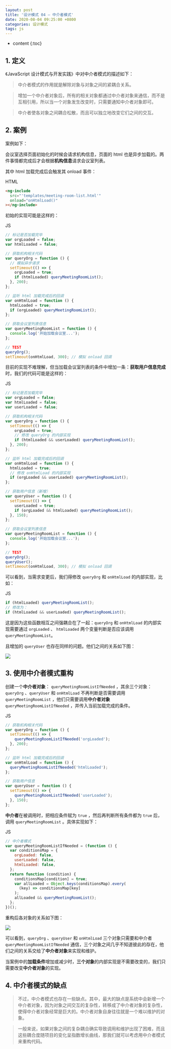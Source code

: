 ```yaml
---
layout: post
title: '设计模式 04 — 中介者模式'
date: 2020-08-04 09:25:00 +0800
categories: 设计模式
tags: js
---
```


* content
{:toc}

## 1. 定义

《JavaScript 设计模式与开发实践》中对中介者模式的描述如下：

>中介者模式的作用就是解除对象与对象之间的紧耦合关系。

>增加一个中介者对象后，所有的相关对象都通过中介者对象来通信，而不是互相引用，所以当一个对象发生改变时，只需要通知中介者对象即可。

>中介者使各对象之间耦合松散，而且可以独立地改变它们之间的交互。

## 2. 案例

案例如下：

会议室选择页面初始化的时候会请求机构信息，页面的 html 也是异步加载的。两件事情都完成后才会根据**机构信息**请求会议室列表。

其中 html 加载完成后会触发其 onload 事件：

HTML
```html
<ng-include
  src="'templates/meeting-room-list.html'"
  onload="onHtmlLoad()"
></ng-include>
```

初始的实现可能是这样的：

JS
```js
// 标记是否加载完毕
var orgLoaded = false;
var htmlLoaded = false;

// 获取机构相关代码
var queryOrg = function () {
  // 模拟异步请求
  setTimeout(() => {
    orgLoaded = true;
    if (htmlLoaded) queryMeetingRoomList();
  }, 200);
};

// 监听 html 加载完成后的回调
var onHtmlLoad = function () {
  htmlLoaded = true;
  if (orgLoaded) queryMeetingRoomList();
};

// 获取会议室列表信息
var queryMeetingRoomList = function () {
  console.log('开始加载会议室...');
};

// TEST
queryOrg();
setTimeout(onHtmlLoad, 300); // 模拟 onload 回调
```

目前的实现不难理解，但当加载会议室列表的条件中增加一条：**获取用户信息完成**时，我们的代码可能是这样的：

JS
```js
// 标记是否加载完毕
var orgLoaded = false;
var htmlLoaded = false;
var userLoaded = false;

// 获取机构相关代码
var queryOrg = function () {
  setTimeout(() => {
    orgLoaded = true;
    // 修改 queryOrg 的内部实现
    if (htmlLoaded && userLoaded) queryMeetingRoomList();
  }, 200);
};

// 监听 html 加载完成后的回调
var onHtmlLoad = function () {
  htmlLoaded = true;
  // 修改 onHtmlLoad 的内部实现
  if (orgLoaded && userLoaded) queryMeetingRoomList();
};

// 获取用户信息（新增）
var queryUser = function () {
  setTimeout(() => {
    userLoaded = true;
    if (orgLoaded && htmlLoaded) queryMeetingRoomList();
  }, 150);
};

// 获取会议室列表信息
var queryMeetingRoomList = function () {
  console.log('开始加载会议室...');
};

// TEST
queryOrg();
queryUser();
setTimeout(onHtmlLoad, 300); // 模拟 onload 回调
```

可以看到，当需求变更后，我们得修改 `queryOrg` 和 `onHtmlLoad` 的内部实现，比如：

JS
```js
if (htmlLoaded) queryMeetingRoomList();
// 修改为：
if (htmlLoaded && userLoaded) queryMeetingRoomList();
```

这是因为这些函数相互之间强耦合在了一起：`queryOrg` 和 `onHtmlLoad` 的内部实现需要通过 `orgLoaded` 、 `htmlLoaded` 两个变量判断是否应该调用 `queryMeetingRoomList`。

且增加的 `queryUser` 也存在同样的问题。他们之间的关系如下图：

<div><img src="/images/2020-08-04-design-patterns-04-Mediator/mediator-original.png" /></div>

## 3. 使用中介者模式重构

创建一个**中介者对象**： `queryMeetingRoomListIfNeeded` ，其余三个对象：`queryOrg` 、`queryUser` 和 `onHtmlLoad` 不再判断是否需要调用 `queryMeetingRoomList` ，他们只需要调用**中介者对象** `queryMeetingRoomListIfNeeded` ，并传入当前加载完成的条件。

JS
```js
// 获取机构相关代码
var queryOrg = function () {
  setTimeout(() => {
    queryMeetingRoomListIfNeeded('orgLoaded');
  }, 200);
};

// 监听 html 加载完成后的回调
var onHtmlLoad = function () {
  queryMeetingRoomListIfNeeded('htmlLoaded');
};

// 获取用户信息
var queryUser = function () {
  setTimeout(() => {
    queryMeetingRoomListIfNeeded('userLoaded');
  }, 150);
};
```

**中介者**在被调用时，把相应条件赋为 `true` ，然后再判断所有条件都为 `true` 后，调用 `queryMeetingRoomList` 。具体实现如下：

JS
```js
// 中介者模式
var queryMeetingRoomListIfNeeded = (function () {
  var conditionsMap = {
    orgLoaded: false,
    userLoaded: false,
    htmlLoaded: false,
  };
  return function (condition) {
    conditionsMap[condition] = true;
    var allLoaded = Object.keys(conditionsMap).every(
      (key) => conditionsMap[key]
    );
    allLoaded && queryMeetingRoomList();
  };
})();
```

重构后各对象的关系如下图：

<div><img src="/images/2020-08-04-design-patterns-04-Mediator/mediator-new.png" /></div>

可以看到，`queryOrg` 、`queryUser` 和 `onHtmlLoad` 三个对象只需要和中介者 `queryMeetingRoomListIfNeeded` 通信，三个对象之间几乎不知道彼此的存在，他们之间的关系交给了**中介者对象**来实现和维护。

当案例中的**加载条件**增加或减少时，**三个对象**的内部实现是不需要改变的，我们只需要改变**中介者对象**的实现。

## 4. 中介者模式的缺点

>不过，中介者模式也存在一些缺点。其中，最大的缺点是系统中会新增一个中介者对象，因为对象之间交互的复杂性，转移成了中介者对象的复杂性，使得中介者对象经常是巨大的。中介者对象自身往往就是一个难以维护的对象。

>一般来说，如果对象之间的复杂耦合确实导致调用和维护出现了困难，而且这些耦合度随项目的变化呈指数增长曲线，那我们就可以考虑用中介者模式来重构代码。
